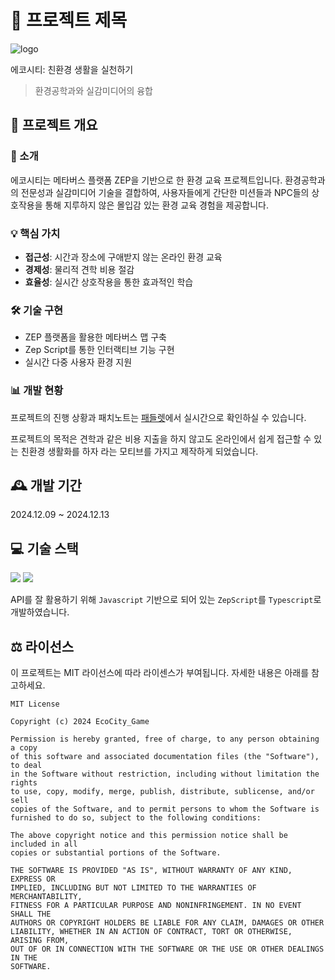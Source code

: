 # 🌱 프로젝트 제목
![logo](https://github.com/user-attachments/assets/b43b454b-fcad-4e24-80f5-b08b271ed775)

에코시티: 친환경 생활을 실천하기
> 환경공학과와 실감미디어의 융합

## 📝 프로젝트 개요

### 🎯 소개
에코시티는 메타버스 플랫폼 ZEP을 기반으로 한 환경 교육 프로젝트입니다. 환경공학과의 전문성과 실감미디어 기술을 결합하여, 사용자들에게 간단한 미션들과 NPC들의 상호작용을 통해 지루하지 않은 몰입감 있는 환경 교육 경험을 제공합니다.

### 💡 핵심 가치
- **접근성**: 시간과 장소에 구애받지 않는 온라인 환경 교육
- **경제성**: 물리적 견학 비용 절감
- **효율성**: 실시간 상호작용을 통한 효과적인 학습

### 🛠️ 기술 구현
- ZEP 플랫폼을 활용한 메타버스 맵 구축
- Zep Script를 통한 인터랙티브 기능 구현
- 실시간 다중 사용자 환경 지원

### 📊 개발 현황
프로젝트의 진행 상황과 패치노트는 [패들렛](https://padlet.com/gchrist2809/padlet-xau7zsjr368ihq31)에서 실시간으로 확인하실 수 있습니다.

프로젝트의 목적은 견학과 같은 비용 지출을 하지 않고도 온라인에서 쉽게 접근할 수 있는 친환경 생활화를 하자 라는 모티브를 가지고 제작하게 되었습니다.

## 🕰️ 개발 기간
2024.12.09 ~ 2024.12.13

## 💻 기술 스택
<img src="https://img.shields.io/badge/ZepScript-3178C6?style=flat-square&logo=typescript&logoColor=white&"/>

<img src="https://img.shields.io/badge/Visual Studio Code-007ACC?style=flat-square&logo=visual-studio-code&logoColor=white"/>

API를 잘 활용하기 위해 `Javascript` 기반으로 되어 있는 `ZepScript`를 `Typescript`로 개발하였습니다.

## ⚖️ 라이선스
이 프로젝트는 MIT 라이선스에 따라 라이센스가 부여됩니다. 자세한 내용은 아래를 참고하세요.

```
MIT License

Copyright (c) 2024 EcoCity_Game

Permission is hereby granted, free of charge, to any person obtaining a copy
of this software and associated documentation files (the "Software"), to deal
in the Software without restriction, including without limitation the rights
to use, copy, modify, merge, publish, distribute, sublicense, and/or sell
copies of the Software, and to permit persons to whom the Software is
furnished to do so, subject to the following conditions:

The above copyright notice and this permission notice shall be included in all
copies or substantial portions of the Software.

THE SOFTWARE IS PROVIDED "AS IS", WITHOUT WARRANTY OF ANY KIND, EXPRESS OR
IMPLIED, INCLUDING BUT NOT LIMITED TO THE WARRANTIES OF MERCHANTABILITY,
FITNESS FOR A PARTICULAR PURPOSE AND NONINFRINGEMENT. IN NO EVENT SHALL THE
AUTHORS OR COPYRIGHT HOLDERS BE LIABLE FOR ANY CLAIM, DAMAGES OR OTHER
LIABILITY, WHETHER IN AN ACTION OF CONTRACT, TORT OR OTHERWISE, ARISING FROM,
OUT OF OR IN CONNECTION WITH THE SOFTWARE OR THE USE OR OTHER DEALINGS IN THE
SOFTWARE.
